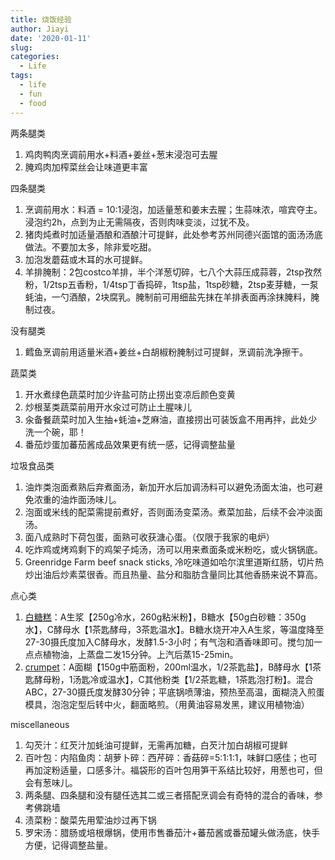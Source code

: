 ```yaml
---
title: 烧饭经验
author: Jiayi
date: '2020-01-11'
slug:
categories:
  - Life
tags:
  - life
  - fun
  - food
---
```


两条腿类  

1. 鸡肉鸭肉烹调前用水+料酒+姜丝+葱末浸泡可去腥  
1. 腌鸡肉加榨菜丝会让味道更丰富  

四条腿类    

1. 烹调前用水：料酒 = 10:1浸泡，加适量葱和姜末去腥；生蒜味浓，喧宾夺主。浸泡约2h，点到为止无需隔夜，否则肉味变淡，过犹不及。  
1. 猪肉炖煮时加适量酒酿和酒酿汁可提鲜，此处参考苏州同德兴面馆的面汤汤底做法。不要加太多，除非爱吃甜。  
1. 加泡发蘑菇或木耳的水可提鲜。  
1. 羊排腌制：2包costco羊排，半个洋葱切碎，七八个大蒜压成蒜蓉，2tsp孜然粉，1/2tsp五香粉，1/4tsp丁香捣碎，1tsp盐，1tsp砂糖，2tsp麦芽糖，一泵蚝油，一勺酒酿，2块腐乳。腌制前可用细盐先抹在羊排表面再涂抹腌料，腌制过夜。

没有腿类  

1. 鳕鱼烹调前用适量米酒+姜丝+白胡椒粉腌制过可提鲜，烹调前洗净擦干。  

蔬菜类  

1. 开水煮绿色蔬菜时加少许盐可防止捞出变凉后颜色变黄  
2. 炒根茎类蔬菜前用开水汆过可防止土腥味儿
3. 汆备餐蔬菜时加入生抽+蚝油+芝麻油，直接捞出可装饭盒不用再拌，此处少洗一个碗，耶！  
4. 番茄炒蛋加蕃茄酱成品效果更有统一感，记得调整盐量  

垃圾食品类  

1. 油炸类泡面煮熟后弃煮面汤，新加开水后加调汤料可以避免汤面太油，也可避免浓重的油炸面汤味儿。  
2. 泡面或米线的配菜需提前煮好，否则面汤变菜汤。煮菜加盐，后续不会冲淡面汤。  
3. 面八成熟时下荷包蛋，面熟可收获溏心蛋。（仅限于我家的电炉）  
4. 吃炸鸡或烤鸡剩下的鸡架子炖汤，汤可以用来煮面条或米粉吃，或火锅锅底。
5. Greenridge Farm beef snack sticks, 冷吃味道如哈尔滨里道斯红肠，切片热炒出油后炒素菜很香。而且热量、盐分和脂肪含量同比其他香肠来说不算高。  

点心类  

1. [白糖糕](https://heho.us/wprm_print/1452)：A生浆【250g冷水，260g粘米粉】，B糖水【50g白砂糖：350g水】，C酵母水【1茶匙酵母，3茶匙温水】。B糖水烧开冲入A生浆，等温度降至27-30摄氏度加入C酵母水，发酵1.5-3小时；有气泡和酒香味即可。搅匀加一点点植物油，上蒸盘二发15分钟。上汽后蒸15-25min。  
2. [crumpet](https://www.recipetineats.com/crumpet-recipe/)：A面糊【150g中筋面粉，200ml温水，1/2茶匙盐】，B酵母水【1茶匙酵母粉，1汤匙冷或温水】，C其他粉类【1/2茶匙糖，1茶匙泡打粉】。混合ABC，27-30摄氏度发酵30分钟；平底锅喷薄油，预热至高温，面糊浇入煎蛋模具，泡泡定型后转中火，翻面略煎。（用黄油容易发黑，建议用植物油）


miscellaneous  

1. 勾芡汁：红芡汁加蚝油可提鲜，无需再加糖，白芡汁加白胡椒可提鲜  
2. 百叶包：内陷鱼肉：胡萝卜碎：西芹碎：香菇碎=5:1:1:1，味鲜口感佳；也可再加淀粉适量，口感多汁。福袋形的百叶包用笋干系结比较好，用葱也可，但会有葱味儿。  
3. 两条腿、四条腿和没有腿任选其二或三者搭配烹调会有奇特的混合的香味，参考佛跳墙  
4. 渍菜粉：酸菜先用荤油炒过再下锅  
5. 罗宋汤：腊肠或培根爆锅，使用市售番茄汁+蕃茄酱或番茄罐头做汤底，快手方便，记得调整盐量。  
